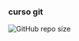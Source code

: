 ### curso git

![GitHub repo size](https://img.shields.io/github/repo-size/MauroNadalin/gitCurso)







